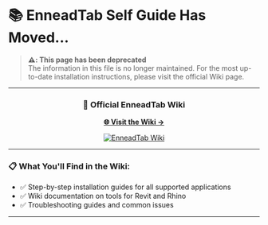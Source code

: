# 📚 EnneadTab Self Guide Has Moved...

> **⚠️: This page has been deprecated**  
> The information in this file is no longer maintained. For the most up-to-date installation instructions, please visit the official Wiki page.

---

<div align="center">

### 📖 **Official EnneadTab Wiki**

**[🌐 Visit the Wiki →](https://Ennead-Architects-LLP.github.io/EnneadTabWiki/index.html)**

[![EnneadTab Wiki](https://img.shields.io/badge/EnneadTab-Wiki-blue?style=for-the-badge&logo=github)](https://Ennead-Architects-LLP.github.io/EnneadTabWiki/index.html)

</div>

---



### **📋 What You'll Find in the Wiki:**
- ✅ Step-by-step installation guides for all supported applications
- ✅ Wiki documentation on tools for Revit and Rhino
- ✅ Troubleshooting guides and common issues


---

<div align="center">



</div>

